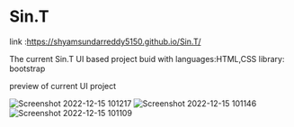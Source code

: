 # Sin.T

link :https://shyamsundarreddy5150.github.io/Sin.T/

The current Sin.T UI based project buid with 
languages:HTML,CSS
library: bootstrap

preview of current UI project

![Screenshot 2022-12-15 101217](https://user-images.githubusercontent.com/106895012/207774593-313cec49-687d-4b09-9099-6b86d2b1912a.png)
![Screenshot 2022-12-15 101146](https://user-images.githubusercontent.com/106895012/207774607-50b4abfb-cc9d-40bc-ac9d-ba826b36fd10.png)
![Screenshot 2022-12-15 101109](https://user-images.githubusercontent.com/106895012/207774615-909e2728-25ff-4e00-8631-b566b1ee0cb0.png)
